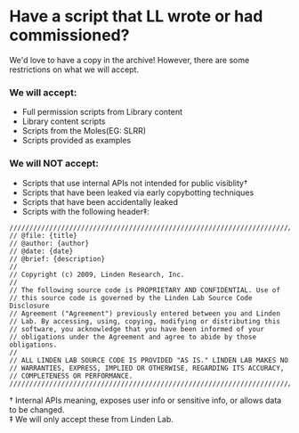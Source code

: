 # Have a script that LL wrote or had commissioned?
We'd love to have a copy in the archive! However, there are some restrictions on what we will accept. <br/>

### We will accept:
* Full permission scripts from Library content
* Library content scripts
* Scripts from the Moles(EG: SLRR)
* Scripts provided as examples

### We will NOT accept:
* Scripts that use internal APIs not intended for public visiblity†
* Scripts that have been leaked via early copybotting techniques
* Scripts that have been accidentally leaked
* Scripts with the following header‡:
```lsl
///////////////////////////////////////////////////////////////////////////
// @file: {title}
// @author: {author}
// @date: {date}
// @brief: {description}
//
// Copyright (c) 2009, Linden Research, Inc.
//                                                                                      
// The following source code is PROPRIETARY AND CONFIDENTIAL. Use of
// this source code is governed by the Linden Lab Source Code Disclosure
// Agreement ("Agreement") previously entered between you and Linden
// Lab. By accessing, using, copying, modifying or distributing this
// software, you acknowledge that you have been informed of your
// obligations under the Agreement and agree to abide by those obligations.
//
// ALL LINDEN LAB SOURCE CODE IS PROVIDED "AS IS." LINDEN LAB MAKES NO
// WARRANTIES, EXPRESS, IMPLIED OR OTHERWISE, REGARDING ITS ACCURACY,
// COMPLETENESS OR PERFORMANCE.
///////////////////////////////////////////////////////////////////////////
```

† Internal APIs meaning, exposes user info or sensitive info, or allows data to be changed.<br/>
‡ We will only accept these from Linden Lab. 
